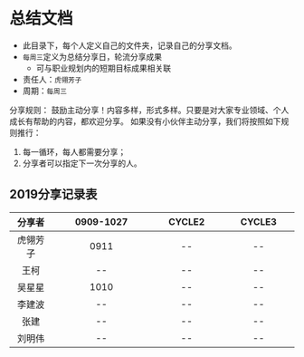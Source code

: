 # 总结文档
- 此目录下，每个人定义自己的文件夹，记录自己的分享文档。
- `每周三`定义为总结分享日，轮流分享成果
    - 可与职业规划内的短期目标成果相关联
- 责任人：`虎翎芳子`
- 周期：`每周三`

<style>
table {
  text-align: center;
}

table thead th:first-child {
  width: 15%;
}
</style>

分享规则： 鼓励主动分享！内容多样，形式多样。只要是对大家专业领域、个人成长有帮助的内容，都欢迎分享。
如果没有小伙伴主动分享，我们将按照如下规则推行：
1. 每一循环，每人都需要分享；
2. 分享者可以指定下一次分享的人。

## 2019分享记录表

分享者|0909-1027|CYCLE2|CYCLE3|
---|----|---|---
虎翎芳子|0911|--|--|
王柯|--|--|--|
吴星星|1010|--|--|
李建波|--|--|--|
张建|--|--|--|
刘明伟|--|--|--|
